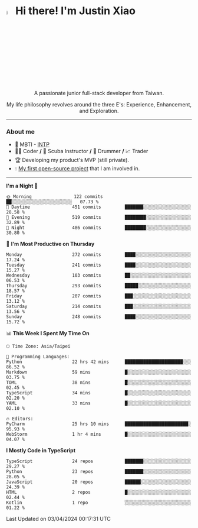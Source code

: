 # <img src="https://media.giphy.com/media/hvRJCLFzcasrR4ia7z/giphy.gif" width="5%">Hi there! I'm Justin Xiao
<p align="center">A passionate junior full-stack developer from Taiwan.  </p>
<p align="center">My life philosophy revolves around the three E's: Experience, Enhancement, and Exploration.</p>

---
### About me
- 👀 MBTI - [INTP](https://www.16personalities.com/intp-personality)
- 👨‍💻 Coder **/** 🤿 Scuba Instructor **/** 🥁 Drummer **/** 📈 Trader
- 🏆 Developing my product's MVP (still private).
- 💧 [My first open-source project](https://github.com/Game-as-a-Service/Game-Lobby-Web) that I am involved in.

---
<!--START_SECTION:waka-->
**I'm a Night 🦉** 

```text
🌞 Morning                122 commits         ██░░░░░░░░░░░░░░░░░░░░░░░   07.73 % 
🌆 Daytime                451 commits         ███████░░░░░░░░░░░░░░░░░░   28.58 % 
🌃 Evening                519 commits         ████████░░░░░░░░░░░░░░░░░   32.89 % 
🌙 Night                  486 commits         ████████░░░░░░░░░░░░░░░░░   30.80 % 
```
📅 **I'm Most Productive on Thursday** 

```text
Monday                   272 commits         ████░░░░░░░░░░░░░░░░░░░░░   17.24 % 
Tuesday                  241 commits         ████░░░░░░░░░░░░░░░░░░░░░   15.27 % 
Wednesday                103 commits         ██░░░░░░░░░░░░░░░░░░░░░░░   06.53 % 
Thursday                 293 commits         █████░░░░░░░░░░░░░░░░░░░░   18.57 % 
Friday                   207 commits         ███░░░░░░░░░░░░░░░░░░░░░░   13.12 % 
Saturday                 214 commits         ███░░░░░░░░░░░░░░░░░░░░░░   13.56 % 
Sunday                   248 commits         ████░░░░░░░░░░░░░░░░░░░░░   15.72 % 
```


📊 **This Week I Spent My Time On** 

```text
🕑︎ Time Zone: Asia/Taipei

💬 Programming Languages: 
Python                   22 hrs 42 mins      ██████████████████████░░░   86.52 % 
Markdown                 59 mins             █░░░░░░░░░░░░░░░░░░░░░░░░   03.75 % 
TOML                     38 mins             █░░░░░░░░░░░░░░░░░░░░░░░░   02.45 % 
TypeScript               34 mins             █░░░░░░░░░░░░░░░░░░░░░░░░   02.20 % 
YAML                     33 mins             █░░░░░░░░░░░░░░░░░░░░░░░░   02.10 % 

🔥 Editors: 
PyCharm                  25 hrs 10 mins      ████████████████████████░   95.93 % 
WebStorm                 1 hr 4 mins         █░░░░░░░░░░░░░░░░░░░░░░░░   04.07 % 
```

**I Mostly Code in TypeScript** 

```text
TypeScript               24 repos            ███████░░░░░░░░░░░░░░░░░░   29.27 % 
Python                   23 repos            ███████░░░░░░░░░░░░░░░░░░   28.05 % 
JavaScript               20 repos            ██████░░░░░░░░░░░░░░░░░░░   24.39 % 
HTML                     2 repos             █░░░░░░░░░░░░░░░░░░░░░░░░   02.44 % 
Kotlin                   1 repo              ░░░░░░░░░░░░░░░░░░░░░░░░░   01.22 % 
```




 Last Updated on 03/04/2024 00:17:31 UTC
<!--END_SECTION:waka-->
